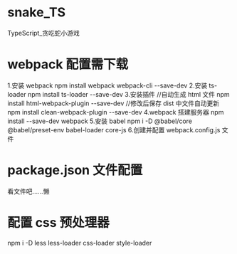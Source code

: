 # snake_TS

TypeScript\_贪吃蛇小游戏

# webpack 配置需下载

1.安装 webpack
npm install webpack webpack-cli --save-dev 2.安装 ts-loader
npm install ts-loader --save-dev 3.安装插件
//自动生成 html 文件
npm install html-webpack-plugin --save-dev
//修改后保存 dist 中文件自动更新
npm install clean-webpack-plugin --save-dev
4.webpack 搭建服务器
npm install --save-dev webpack 5.安装 babel
npm i -D @babel/core @babel/preset-env babel-loader core-js 6.创建并配置 webpack.config.js 文件

# package.json 文件配置

看文件吧……懒

# 配置 css 预处理器

npm i -D less less-loader css-loader style-loader
